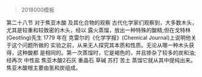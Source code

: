 # 
> 2018000模板

第二十八节 对于焦亚木酸 及其化合物的观察
古代化学家们观察到，大多数木头，尤其是较重和较致密的木头，经以 露火蒸馏，放出一种特殊的酸精;但在戈特林(Geotling)先生 1779 年在 克雷尔的《化学学报》(Chemical Journal)上说明他关于这个问题所做的 实验之前，从来无人探究其本质和性质。无论从哪一种木头获得，这种酸都 是相同的。第一次蒸馏时，它是褐色的，并且掺杂了较多的炭和油;经再次
中性盐 焦亚木酸2石灰
 重晶石 草碱 苏打 苦土
蒸馏它就从其中提纯出来。焦亚木酸根主要由氢和炭组成。